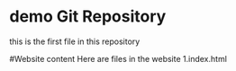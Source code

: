 # demo Git Repository

this is the first file in this repository

#Website content
Here are files in the website
1.index.html

